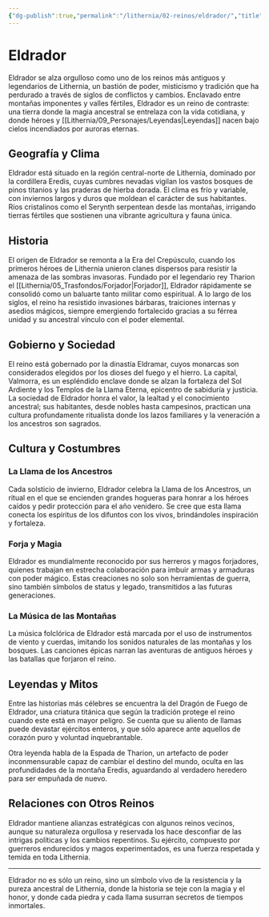 ```yaml
---
{"dg-publish":true,"permalink":"/lithernia/02-reinos/eldrador/","title":"Eldrador","tags":["lithernia","reino"]}
---
```


# Eldrador

Eldrador se alza orgulloso como uno de los reinos más antiguos y legendarios de Lithernia, un bastión de poder, misticismo y tradición que ha perdurado a través de siglos de conflictos y cambios. Enclavado entre montañas imponentes y valles fértiles, Eldrador es un reino de contraste: una tierra donde la magia ancestral se entrelaza con la vida cotidiana, y donde héroes y [[Lithernia/09_Personajes/Leyendas\|Leyendas]] nacen bajo cielos incendiados por auroras eternas.

## Geografía y Clima

Eldrador está situado en la región central-norte de Lithernia, dominado por la cordillera Eredis, cuyas cumbres nevadas vigilan los vastos bosques de pinos titanios y las praderas de hierba dorada. El clima es frío y variable, con inviernos largos y duros que moldean el carácter de sus habitantes. Ríos cristalinos como el Serynth serpentean desde las montañas, irrigando tierras fértiles que sostienen una vibrante agricultura y fauna única.  

## Historia

El origen de Eldrador se remonta a la Era del Crepúsculo, cuando los primeros héroes de Lithernia unieron clanes dispersos para resistir la amenaza de las sombras invasoras. Fundado por el legendario rey Tharion el [[Lithernia/05_Trasfondos/Forjador\|Forjador]], Eldrador rápidamente se consolidó como un baluarte tanto militar como espiritual. A lo largo de los siglos, el reino ha resistido invasiones bárbaras, traiciones internas y asedios mágicos, siempre emergiendo fortalecido gracias a su férrea unidad y su ancestral vínculo con el poder elemental.

## Gobierno y Sociedad

El reino está gobernado por la dinastía Eldramar, cuyos monarcas son considerados elegidos por los dioses del fuego y el hierro. La capital, Valmorra, es un espléndido enclave donde se alzan la fortaleza del Sol Ardiente y los Templos de la Llama Eterna, epicentro de sabiduría y justicia. La sociedad de Eldrador honra el valor, la lealtad y el conocimiento ancestral; sus habitantes, desde nobles hasta campesinos, practican una cultura profundamente ritualista donde los lazos familiares y la veneración a los ancestros son sagrados.

## Cultura y Costumbres

### La Llama de los Ancestros

Cada solsticio de invierno, Eldrador celebra la Llama de los Ancestros, un ritual en el que se encienden grandes hogueras para honrar a los héroes caídos y pedir protección para el año venidero. Se cree que esta llama conecta los espíritus de los difuntos con los vivos, brindándoles inspiración y fortaleza.

### Forja y Magia

Eldrador es mundialmente reconocido por sus herreros y magos forjadores, quienes trabajan en estrecha colaboración para imbuir armas y armaduras con poder mágico. Estas creaciones no solo son herramientas de guerra, sino también símbolos de status y legado, transmitidos a las futuras generaciones.

### La Música de las Montañas

La música folclórica de Eldrador está marcada por el uso de instrumentos de viento y cuerdas, imitando los sonidos naturales de las montañas y los bosques. Las canciones épicas narran las aventuras de antiguos héroes y las batallas que forjaron el reino.

## Leyendas y Mitos

Entre las historias más célebres se encuentra la del Dragón de Fuego de Eldrador, una criatura titánica que según la tradición protege el reino cuando este está en mayor peligro. Se cuenta que su aliento de llamas puede devastar ejércitos enteros, y que sólo aparece ante aquellos de corazón puro y voluntad inquebrantable.

Otra leyenda habla de la Espada de Tharion, un artefacto de poder inconmensurable capaz de cambiar el destino del mundo, oculta en las profundidades de la montaña Eredis, aguardando al verdadero heredero para ser empuñada de nuevo.

## Relaciones con Otros Reinos

Eldrador mantiene alianzas estratégicas con algunos reinos vecinos, aunque su naturaleza orgullosa y reservada los hace desconfiar de las intrigas políticas y los cambios repentinos. Su ejército, compuesto por guerreros endurecidos y magos experimentados, es una fuerza respetada y temida en toda Lithernia.

---

Eldrador no es sólo un reino, sino un símbolo vivo de la resistencia y la pureza ancestral de Lithernia, donde la historia se teje con la magia y el honor, y donde cada piedra y cada llama susurran secretos de tiempos inmortales.